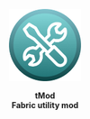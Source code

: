 <p align="center">
  <img src="src/main/resources/assets/tmod/icon.png" alt="tMod Logo" width="128" height="128" />
</p>
<p align="center">
  <strong>tMod<br>Fabric utility mod</strong>
</p>

